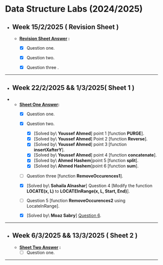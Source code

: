 # Data Structure Labs (2024/2025)

- ## Week 15/2/2025 ( Revision Sheet  ) 

    - **[Revision Sheet Answer](https://github.com/YoussefElbahnihy/Data-structure-sheets/tree/22e76bab2296741f6c5ab3dd0b035a73032ac235/introduction%20sheet) :**
	   - [x]  Question one.
	   - [x]  Question two.
	   - [x]  Question three .

  
---

- ## Week 22/2/2025 && 1/3/2025( Sheet 1 )
- 
   - **[Sheet One Answer](https://github.com/YoussefElbahnihy/Data-structure-sheets/blob/cf089de728965066cfbb59e4e618e40b84e2e2bc/sheet%201/Sheet%201%20Answer):**
	   - [x] Question one.
	   - [x] Question two.
	       - [x] [Solved by\ **Youssef Ahmed**] point 1 [function **PURGE**].
	       - [x] [Solved by\ **Youssef Ahmed**] Point 2 [function **Reverse**].
	       - [x] [Solved by\ **Youssef Ahmed**] point 3 [function **insertXafterY**].
	       - [x] [Solved by\ **Youssef Ahmed**] point 4 [function **concatenate**].
	       - [x] [Solved by\ **Ahmed Hashem**]point 5 [function **split**].
	       - [x] [Solved by\ **Ahmed Hashem**]point 6 [function **sum**].
	   - [ ] Question three [function **RemoveOccurences1**].
     - [x] [Solved by\ **Sohaila Alnashar**] Question 4 [Modify the function **LOCATE(x, L)** to **LOCATEInRange(x, L, Start, End)**].
     - [ ] Question 5 [function **RemoveOccurences2** using LocateInRange].
     - [x] [Solved by\ **Moaz Sabry**] [Question 6](https://github.com/YoussefElbahnihy/Data-structure-sheets/blob/0c63a82fd3342fb48b4d7117f5d67fc64e8ddc72/sheet%201/Question%206).
         

---

- ## Week 6/3/2025 && 13/3/2025 ( Sheet 2 ) 

    - **[Sheet Two Answer](https://github.com/YoussefElbahnihy/Data-structure-sheets/tree/13de029dc8459ae2d5c030fb7335a3acbfb080d6/sheet%202) :**
	   - [ ]  Question one.
---
